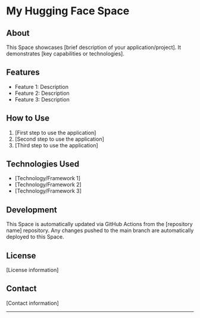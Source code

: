 # My Hugging Face Space

## About

This Space showcases [brief description of your application/project]. It demonstrates [key capabilities or technologies].

## Features

- Feature 1: Description
- Feature 2: Description
- Feature 3: Description

## How to Use

1. [First step to use the application]
2. [Second step to use the application]
3. [Third step to use the application]

## Technologies Used

- [Technology/Framework 1]
- [Technology/Framework 2]
- [Technology/Framework 3]

## Development

This Space is automatically updated via GitHub Actions from the [repository name] repository. Any changes pushed to the main branch are automatically deployed to this Space.

## License

[License information]

## Contact

[Contact information]

---
